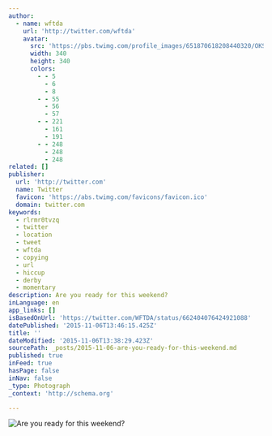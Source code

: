 ```yaml
---
author:
  - name: wftda
    url: 'http://twitter.com/wftda'
    avatar:
      src: 'https://pbs.twimg.com/profile_images/651870618208440320/OKSyWt7U_400x400.png'
      width: 340
      height: 340
      colors:
        - - 5
          - 6
          - 8
        - - 55
          - 56
          - 57
        - - 221
          - 161
          - 191
        - - 248
          - 248
          - 248
related: []
publisher:
  url: 'http://twitter.com'
  name: Twitter
  favicon: 'https://abs.twimg.com/favicons/favicon.ico'
  domain: twitter.com
keywords:
  - rlrmr0tvzq
  - twitter
  - location
  - tweet
  - wftda
  - copying
  - url
  - hiccup
  - derby
  - momentary
description: Are you ready for this weekend?
inLanguage: en
app_links: []
isBasedOnUrl: 'https://twitter.com/WFTDA/status/662404076424921088'
datePublished: '2015-11-06T13:46:15.425Z'
title: ''
dateModified: '2015-11-06T13:38:29.423Z'
sourcePath: _posts/2015-11-06-are-you-ready-for-this-weekend.md
published: true
inFeed: true
hasPage: false
inNav: false
_type: Photograph
_context: 'http://schema.org'

---
```

![Are you ready for this weekend&quest;](https://pbs.twimg.com/media/CTDz0h6XAAAUs3o.png:large)
